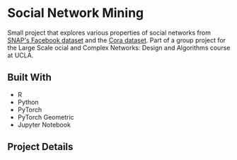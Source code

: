 # Social Network Mining
Small project that explores various properties of social networks from [SNAP's Facebook dataset](http://snap.stanford.edu/data/egonets-Facebook.html) and the [Cora dataset](https://relational.fit.cvut.cz/dataset/CORA). Part of a group project for the Large Scale ocial and Complex Networks: Design and Algorithms course at UCLA.

## Built With
* R
* Python
* PyTorch
* PyTorch Geometric
* Jupyter Notebook

## Project Details
